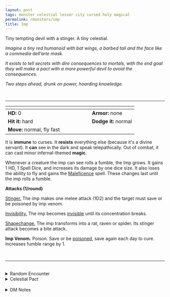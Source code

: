 ```yaml
---
layout: post
tags: monster celestial lesser city cursed holy magical
permalink: /monsters/imp
title: Imp
---
```


Tiny tempting devil with a stinger. A tiny celestial.

_Imagine a tiny red humanoid with bat wings, a barbed tail and the face like a commedia dell’arte mask._

_It exists to tell secrets with dire consequences to mortals, with the end goal they will make a pact with a more powerful devil to avoid the consequences._

_Two steps ahead, drunk on power, hoarding knowledge._

<br>

---

|  <span style="display: inline-block; width:250px"></span>  |  |
| -------- | --------|
| **HD:** 0 | **Armor:** none  |
| **Hit it:** hard    | **Dodge it:** normal  |
| **Move:** normal, fly fast     |   | 

It is **immune** to curses. 
It **resists** everything else (because it's a divine servant).
It **can** see in the dark and speak telepathically.
Out of combat, it can cast minor infernal-themed **magic**.

Whenever a creature the imp can see rolls a fumble, the Imp grows.  It gains 1 HD, 1 Spell Dice, and increases its damage by one dice size.  It also loses the ability to fly and gains the [Maleficence](/2020/11/13/maleficence/) spell.  These changes last until the imp rolls a fumble.

**Attacks (1/round)**

<ins>Stinger.</ins> The imp makes one melee attack (1D2) and the target must save or be poisoned by imp venom.

<ins>Invisibility.</ins> The imp becomes [invisible](/2020/11/10/extra-rules/#conditions) until its concentration breaks.

<ins>Shapechange.</ins> The imp transforms into a rat, raven or spider. Its stinger attack becomes a bite attack.

<span class="alchemy">**Imp Venom.** Poison. Save or be [poisoned](/2020/11/10/extra-rules/#conditions), save again each day to cure. Increases fumble range by 1.</span>

<br>

---

<br>

<details markdown="1">
<summary>Random Encounter</summary>
1. **Monster:** 1D4 imps or 1 imp swarm
1. **Lair:** A poorly attended arcane machine, owned by a spellcaster. <br>    &nbsp; OR <br>    **Omen:** Impish cackling.
1. **Spoor:** A freshly made obscene tag.
1. **Tracks:** High pitched giggles.
1. **Trace:** An arcane grimoire, desecrated.
1. **Trace:** Obscene tags on magical equipment.
</details>

<details markdown="1">
<summary>Celestial Pact</summary>
Evil celestials give the reward and the quest at the same time, then try to make accomplishing the quest impossible within the decided time frame. Good celestials give a quest first and the reward upon completion. The price of breaking a pact is always your soul.

**Reward:**

1. A red imp follower.
2. A spell scroll with a random spell.
3. A potion of healing.
4. The way to contact a more powerful celestial.
5. A wizard apprentice follower.
6. Tiny goat horns and the ability to cast [Bewitch](/2020/11/13/bewitch/).

**Quest:**

1. Steal a spell from an archmage.
1. Steal the plan for a magical apparatus.
2. Make a pact with a celestial.
3. Graduate first of your class from the academy.
4. Create a new, very powerful spell.
5. Ruin a wizard’s reputation.
</details>

<br>

<details markdown="1">
<summary>DM Notes</summary>
Imps have an awkward position in DnD's cosmology as being clearly chaotic agents of order. I love it. I see their goal as being to push people into making bad decisions, and the concept of a bad decision as being lawful in itself. I based this version from the classic DnD imp, but added the fumble twist from [Goblin Punch](/2019/11/triggered.html).</details>
